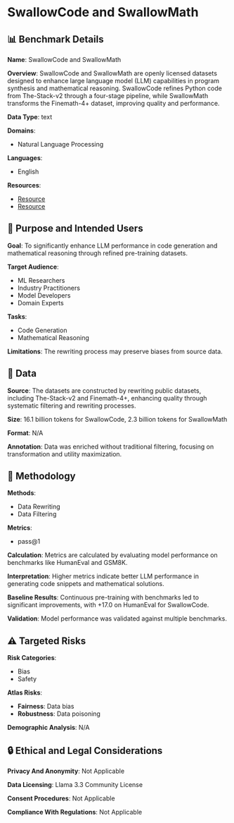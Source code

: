 # SwallowCode and SwallowMath

## 📊 Benchmark Details

**Name**: SwallowCode and SwallowMath

**Overview**: SwallowCode and SwallowMath are openly licensed datasets designed to enhance large language model (LLM) capabilities in program synthesis and mathematical reasoning. SwallowCode refines Python code from The-Stack-v2 through a four-stage pipeline, while SwallowMath transforms the Finemath-4+ dataset, improving quality and performance.

**Data Type**: text

**Domains**:
- Natural Language Processing

**Languages**:
- English

**Resources**:
- [Resource](https://huggingface.co/datasets/tokyotech-llm/swallow-code)
- [Resource](https://huggingface.co/datasets/tokyotech-llm/swallow-math)

## 🎯 Purpose and Intended Users

**Goal**: To significantly enhance LLM performance in code generation and mathematical reasoning through refined pre-training datasets.

**Target Audience**:
- ML Researchers
- Industry Practitioners
- Model Developers
- Domain Experts

**Tasks**:
- Code Generation
- Mathematical Reasoning

**Limitations**: The rewriting process may preserve biases from source data.

## 💾 Data

**Source**: The datasets are constructed by rewriting public datasets, including The-Stack-v2 and Finemath-4+, enhancing quality through systematic filtering and rewriting processes.

**Size**: 16.1 billion tokens for SwallowCode, 2.3 billion tokens for SwallowMath

**Format**: N/A

**Annotation**: Data was enriched without traditional filtering, focusing on transformation and utility maximization.

## 🔬 Methodology

**Methods**:
- Data Rewriting
- Data Filtering

**Metrics**:
- pass@1

**Calculation**: Metrics are calculated by evaluating model performance on benchmarks like HumanEval and GSM8K.

**Interpretation**: Higher metrics indicate better LLM performance in generating code snippets and mathematical solutions.

**Baseline Results**: Continuous pre-training with benchmarks led to significant improvements, with +17.0 on HumanEval for SwallowCode.

**Validation**: Model performance was validated against multiple benchmarks.

## ⚠️ Targeted Risks

**Risk Categories**:
- Bias
- Safety

**Atlas Risks**:
- **Fairness**: Data bias
- **Robustness**: Data poisoning

**Demographic Analysis**: N/A

## 🔒 Ethical and Legal Considerations

**Privacy And Anonymity**: Not Applicable

**Data Licensing**: Llama 3.3 Community License

**Consent Procedures**: Not Applicable

**Compliance With Regulations**: Not Applicable
